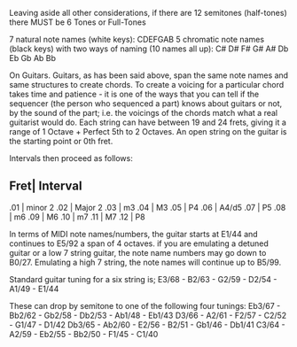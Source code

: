 Leaving aside all other considerations, if there are 12 semitones (half-tones) there MUST be 6 Tones or Full-Tones

7 natural note names (white keys): CDEFGAB
5 chromatic note names (black keys) with two ways of naming (10 names all up):
C# D# F# G# A#
Db Eb Gb Ab Bb

On Guitars.
Guitars, as has been said above, span the same note names and same structures to create chords. 
To create a voicing for a particular chord takes time and patience 
	- it is one of the ways that you can tell if the sequencer (the person who sequenced a part) knows about guitars or not, 
	by the sound of the part; i.e. the voicings of the chords match what a real guitarist would do.
Each string can have between 19 and 24 frets, giving it a range of 1 Octave + Perfect 5th to 2 Octaves. 
An open string on the guitar is the starting point or 0th fret.

Intervals then proceed as follows:

Fret| Interval
-----------------
.01 | minor 2
.02 | Major 2
.03 | m3
.04 | M3
.05 | P4
.06 | A4/d5
.07 | P5
.08 | m6
.09 | M6
.10 | m7
.11 | M7
.12 | P8

In terms of MIDI note names/numbers, the guitar starts at E1/44 and continues to E5/92 a span of 4 octaves. 
if you are emulating a detuned guitar or a low 7 string guitar, the note name numbers may go down to B0/27. 
Emulating a high 7 string, the note names will continue up to B5/99.

Standard guitar tuning for a six string is; E3/68 - B2/63 - G2/59 - D2/54 - A1/49 - E1/44

These can drop by semitone to one of the following four tunings:
Eb3/67 - Bb2/62 - Gb2/58 - Db2/53 - Ab1/48 - Eb1/43
D3/66 - A2/61 - F2/57 - C2/52 - G1/47 - D1/42
Db3/65 - Ab2/60 - E2/56 - B2/51 - Gb1/46 - Db1/41
C3/64 - A2/59 - Eb2/55 - Bb2/50 - F1/45 - C1/40